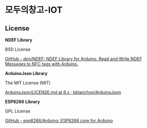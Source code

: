 # 모두의창고-IOT



## License


**NDEF Library**

BSD License

[GitHub - don/NDEF: NDEF Library for Arduino. Read and Write NDEF Messages to NFC tags with Arduino.](https://github.com/don/NDEF)

**ArduinoJson Library**

The MIT License (MIT)

[ArduinoJson/LICENSE.md at 6.x · bblanchon/ArduinoJson](https://github.com/bblanchon/ArduinoJson/blob/6.x/LICENSE.md)

**ESP8266 Library**

GPL License

[GitHub - esp8266/Arduino: ESP8266 core for Arduino](https://github.com/esp8266/Arduino)
